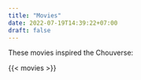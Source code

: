 ```yaml
---
title: "Movies"
date: 2022-07-19T14:39:22+07:00
draft: false
---
```


These movies inspired the Chouverse:

{{< movies >}}